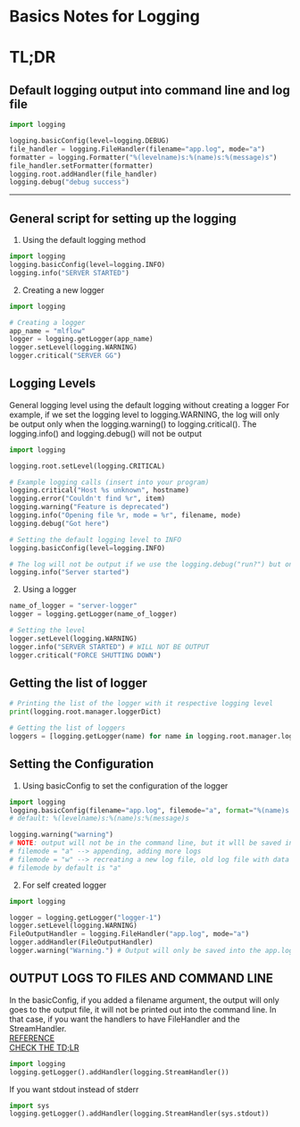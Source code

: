 # Basics Notes for Logging

# TL;DR
## Default logging output into command line and log file
```py
import logging

logging.basicConfig(level=logging.DEBUG)
file_handler = logging.FileHandler(filename="app.log", mode="a")
formatter = logging.Formatter("%(levelname)s:%(name)s:%(message)s")
file_handler.setFormatter(formatter)
logging.root.addHandler(file_handler)
logging.debug("debug success")

```
---

## General script for setting up the logging
1. Using the default logging method
```py
import logging
logging.basicConfig(level=logging.INFO)
logging.info("SERVER STARTED")
```

2. Creating a new logger 
```py
import logging

# Creating a logger
app_name = "mlflow"
logger = logging.getLogger(app_name)
logger.setLevel(logging.WARNING)
logger.critical("SERVER GG")
```

## Logging Levels
General logging level using the default logging without creating a logger
For example, if we set the logging level to logging.WARNING, the log will only be output only when the logging.warning() to logging.critical(). The logging.info() and logging.debug() will not be output
```py
import logging

logging.root.setLevel(logging.CRITICAL)

# Example logging calls (insert into your program)
logging.critical("Host %s unknown", hostname)
logging.error("Couldn't find %r", item)
logging.warning("Feature is deprecated")
logging.info("Opening file %r, mode = %r", filename, mode)
logging.debug("Got here")

# Setting the default logging level to INFO
logging.basicConfig(level=logging.INFO)

# The log will not be output if we use the logging.debug("run?") but only output starting from INFO TO CRITICAL
logging.info("Server started")

```
2. Using a logger
```py
name_of_logger = "server-logger"
logger = logging.getLogger(name_of_logger)

# Setting the level
logger.setLevel(logging.WARNING)
logger.info("SERVER STARTED") # WILL NOT BE OUTPUT
logger.critical("FORCE SHUTTING DOWN")
```

## Getting the list of logger
```py
# Printing the list of the logger with it respective logging level
print(logging.root.manager.loggerDict)

# Getting the list of loggers
loggers = [logging.getLogger(name) for name in logging.root.manager.loggerDict]

```

## Setting the Configuration
1. Using basicConfig to set the configuration of the logger
```py
import logging
logging.basicConfig(filename="app.log", filemode="a", format="%(name)s -> %(levelname)s: %(message)s", level=logging.DEBUG)
# default: %(levelname)s:%(name)s:%(message)s

logging.warning("warning")
# NOTE: output will not be in the command line, but it wlll be saved into the app.log because you have specify a filename
# filemode = "a" --> appending, adding more logs
# filemode = "w" --> recreating a new log file, old log file with data will be cleaned
# filemode by default is "a"
```

2. For self created logger
```py
import logging

logger = logging.getLogger("logger-1")
logger.setLevel(logging.WARNING)
FileOutputHandler = logging.FileHandler("app.log", mode="a")
logger.addHandler(FileOutputHandler)
logger.warning("Warning.") # Output will only be saved into the app.log
```

## OUTPUT LOGS TO FILES AND COMMAND LINE
In the basicConfig, if you added a filename argument, the output will only goes to the output file, it will not be printed out into the command line.
In that case, if you want the handlers to have FileHandler and the StreamHandler.  
[REFERENCE](https://stackoverflow.com/questions/13733552/logger-configuration-to-log-to-file-and-print-to-stdout)  
[CHECK THE TD;LR](#tldr)
```py
import logging
logging.getLogger().addHandler(logging.StreamHandler())

```
If you want stdout instead of stderr
```py
import sys
logging.getLogger().addHandler(logging.StreamHandler(sys.stdout))
```